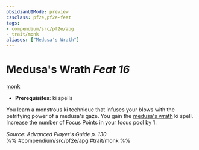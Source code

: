 ```yaml
---
obsidianUIMode: preview
cssclass: pf2e,pf2e-feat
tags:
- compendium/src/pf2e/apg
- trait/monk
aliases: ["Medusa's Wrath"]
---
```

# Medusa's Wrath  *Feat 16*  
[monk](Reference/Rules/Traits/monk.md "Monk Class Trait")  

- **Prerequisites**: ki spells

You learn a monstrous ki technique that infuses your blows with the petrifying power of a medusa's gaze. You gain the [medusa's wrath](Reference/Compendium/Spells/medusas-wrath-apg.md) ki spell. Increase the number of Focus Points in your focus pool by 1.

*Source: Advanced Player's Guide p. 130*  
%% #compendium/src/pf2e/apg #trait/monk %%